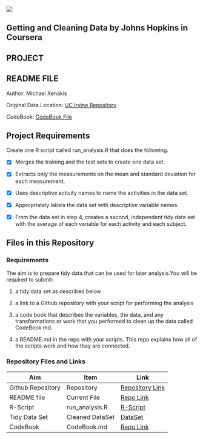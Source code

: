 ![](https://d3njjcbhbojbot.cloudfront.net/api/utilities/v1/imageproxy/https://coursera-course-photos.s3.amazonaws.com/6d/aac7c069b611e39de639278c4f9dba/ObtainingData.jpg?auto=format%2Ccompress&dpr=2&w=80&h=80&fit=fill&bg=FFF)

## Getting and Cleaning Data by Johns Hopkins in Coursera
## PROJECT
## README FILE

Author: Michael Xenakis <br />

Original Data Location: [UC Irvine Repository](https://d396qusza40orc.cloudfront.net/getdata%2Fprojectfiles%2FUCI%20HAR%20Dataset.zip "Clicking will download the data")

CodeBook: [CodeBook File](XXXXXXX)

## Project Requirements
Create one R script called run_analysis.R that does the following.

- [x] Merges the training and the test sets to create one data set.
- [x] Extracts only the measurements on the mean and standard deviation for each measurement.
- [x] Uses descriptive activity names to name the activities in the data set.
- [x] Appropriately labels the data set with descriptive variable names.
- [x] From the data set in step 4, creates a second, independent tidy data set with the average of each variable for each activity and each subject.


## Files in this Repository

### Requirements
The aim is to prepare tidy data that can be used for later analysis.You will be required to submit:

1. a tidy data set as described below

2. a link to a Github repository with your script for performing the analysis

3. a code book that describes the variables, the data, and any transformations or work that you performed to clean up the data called CodeBook.md. 

4. a README.md in the repo with your scripts. This repo explains how all of the scripts work and how they are connected.


### Repository Files and Links

Aim | Item | Link
--- | --- | ---
Github Repository | Repository |  [Repository Link](https://github.com/MXenakis/Getting-and-Cleaning-Data-Project)
README file | Current File |  [Repo Link](https://github.com/MXenakis/Getting-and-Cleaning-Data-Project/edit/master/README.md)
R-Script |  run_analysis.R |  [R-Script](https://github.com/MXenakis/Getting-and-Cleaning-Data-Project/edit/master/run_analysis.R)
Tidy Data Set |  Cleaned DataSet |  [DataSet](https://github.com/MXenakis/Getting-and-Cleaning-Data-Project/edit/master/MytidyDataSet.txt)
CodeBook | CodeBook.md |  [Repo Link](https://github.com/MXenakis/Getting-and-Cleaning-Data-Project/edit/master/CodeBook.md)



